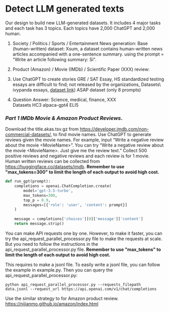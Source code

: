 # Detect LLM generated texts

Our design to build new LLM-generated datasets. It includes 4 major tasks and each task has 3 topics. Each topics have 2,000 ChatGPT and 2,000 human. 

1. Society / Politics / Sports / Entertainment News generation:
Base (human-written) dataset: Xsum, a dataset contains human-written news articles accompanied with a one-sentence summary.
using the prompt = "Write an article following summary: Si".

2. Product (Amazon) / Movie (IMDb) / Scientific Paper (XXX) review:

3. Use ChatGPT to create stories 
GRE / SAT Essay, HS standardized testing essays are difficult to find; not released by the organizations, Datasets\\
ivypanda essays, [dataset link](https://huggingface.co/datasets/qwedsacf/ivypanda-essays/)) ASAP dataset (only 8 prompts)

4. Question Answer: 
Science, medical, finance, XXX	
Datasets
HC3
alpaca-gpt4
ELI5

### *Part 1 IMDb Movie & Amazon Product Reviews*. 

Download the title.akas.tsv.gz from https://developer.imdb.com/non-commercial-datasets/, to find movie names. 
Use ChatGPT to generate reviews given the movie names. For example, input “Write a negative review about the movie \<MovieName\>”. You can try “Write a negative review about the movie \<MovieName\>. Just give me the review text.”
Collect 500 positive reviews and negative reviews and each review is for 1 movie. 
Human written reviews can be collected from https://huggingface.co/datasets/imdb. **Remember to use "max_tokens=300" to limit the length of each output to avoid high cost.**
​
```python
def run_gpt(prompt):
    completions = openai.ChatCompletion.create(
        model='gpt-3.5-turbo',
        max_tokens=300,
        top_p = 0.9,
        messages=[{'role': 'user', 'content': prompt}]
    )
​
    message = completions['choices'][0]['message']['content']
    return message.strip()
```

You can make API requests one by one. However, to make it faster, you can try the api_request_parallel_processor.py file to make the requests at scale. But you need to follow the instructions in the api_request_parallel_processor.py file. **Remember to use "max_tokens" to limit the length of each output to avoid high cost.**

This requires to make a jsonl file. To easily write a jsonl file, you can follow the example in example.py. Then you can query the api_request_parallel_processor.py:
```
python api_request_parallel_processor.py --requests_filepath data.jsonl --request_url https://api.openai.com/v1/chat/completions
```
Use the similar strategy to for Amazon product review. https://nijianmo.github.io/amazon/index.html 
